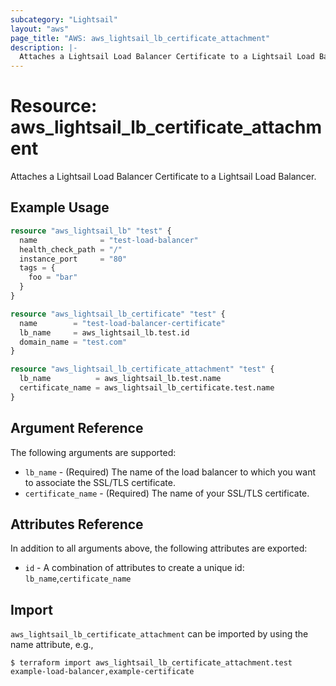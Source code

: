```yaml
---
subcategory: "Lightsail"
layout: "aws"
page_title: "AWS: aws_lightsail_lb_certificate_attachment"
description: |-
  Attaches a Lightsail Load Balancer Certificate to a Lightsail Load Balancer
---
```


# Resource: aws_lightsail_lb_certificate_attachment

Attaches a Lightsail Load Balancer Certificate to a Lightsail Load Balancer.

## Example Usage

```terraform
resource "aws_lightsail_lb" "test" {
  name              = "test-load-balancer"
  health_check_path = "/"
  instance_port     = "80"
  tags = {
    foo = "bar"
  }
}

resource "aws_lightsail_lb_certificate" "test" {
  name        = "test-load-balancer-certificate"
  lb_name     = aws_lightsail_lb.test.id
  domain_name = "test.com"
}

resource "aws_lightsail_lb_certificate_attachment" "test" {
  lb_name          = aws_lightsail_lb.test.name
  certificate_name = aws_lightsail_lb_certificate.test.name
}
```

## Argument Reference

The following arguments are supported:

* `lb_name` - (Required) The name of the load balancer to which you want to associate the SSL/TLS certificate.
* `certificate_name` - (Required) The name of your SSL/TLS certificate.

## Attributes Reference

In addition to all arguments above, the following attributes are exported:

* `id` - A combination of attributes to create a unique id: `lb_name`,`certificate_name`

## Import

`aws_lightsail_lb_certificate_attachment` can be imported by using the name attribute, e.g.,

```
$ terraform import aws_lightsail_lb_certificate_attachment.test example-load-balancer,example-certificate
```
